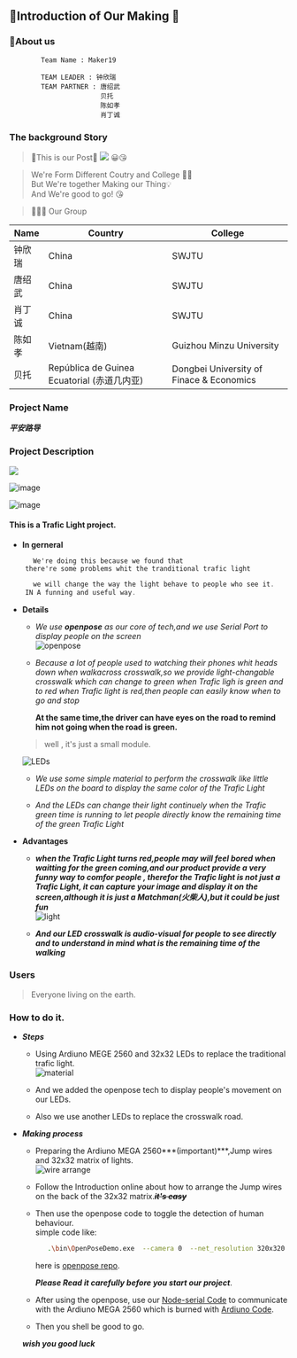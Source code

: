## 🧐Introduction of Our Making 🧐
### 👺About us
```vim
        Team Name : Maker19
        
        TEAM LEADER : 钟欣瑞
        TEAM PARTNER : 唐绍武
                       贝托
                       陈如孝
                       肖丁诚

```


### The background Story
>🎨This is our Post🎨
![](http://a2.qpic.cn/psb?/V13beCG51KYd1k/t9zgvEwbHiGmoz.O9ibYSvf7YjmsstVfGZSykuQjQTU!/b/dMUAAAAAAAAA&ek=1&kp=1&pt=0&bo=HAtABsAP3AgRGWQ!&tl=3&vuin=2536914044&tm=1563591600&sce=60-2-2&rf=viewer_4)
>😀😘

>We're Form Different Coutry and College 🚩🏁  
  But We're together Making our Thing💡  
  And We're good to go! 😘  

>👨‍👦‍👦  Our Group

|Name | Country | College|
|-- | -- | -- |
|钟欣瑞 | China | SWJTU|
|唐绍武 | China | SWJTU|
|肖丁诚 | China | SWJTU|
|陈如孝 | Vietnam(越南) | Guizhou Minzu University|
|贝托 |  República de Guinea Ecuatorial (赤道几内亚) | Dongbei University of Finace & Economics|

### Project Name
 ***平安路导***

### Project Description
![](http://a4.qpic.cn/psb?/V13beCG51KYd1k/374g2G4QACEtgy6uJdhl1kX.1y3DVNEgSl9DPh68Vek!/b/dFMBAAAAAAAA&ek=1&kp=1&pt=0&bo=HAtABsAP3AgROUQ!&tl=3&vuin=2536914044&tm=1563678000&sce=60-2-2&rf=viewer_4)


![image](https://github.com/Zxrcoming/Maker19/blob/master/Picture/1.gif?raw=true)

![image](https://github.com/Zxrcoming/Maker19/blob/master/Picture/2.gif?raw=true)

#### This is a Trafic Light project.
- **In gerneral**
```vim
      We're doing this because we found that
    there're some problems whit the tranditional trafic light
```
```js
      we will change the way the light behave to people who see it.
    IN A funning and useful way.
```

- **Details**

  - *We use ***openpose*** as our core of tech,and we use Serial Port to display people on the screen*  
    ![openpose](https://github.com/CMU-Perceptual-Computing-Lab/openpose/blob/master/doc/media/pose_face_hands.gif?raw=true)

  - *Because a lot of people used to watching their phones whit heads down when walkacross crosswalk,so we provide light-changable crosswalk which can change to green when Trafic ligh is green and to red when Trafic light is red,then people can easily know when to go and stop*    

    **At the same time,the driver can have eyes on the road to remind him not going when the road is green.**
  >well , it's just a small module.
  
  ![LEDs](http://a3.qpic.cn/psb?/V13beCG51KYd1k/sXDhL0X7RiPuQ3C7KKaBvejP42gP6E1sEArFeKU*Zwc!/c/dLYAAAAAAAAA&ek=1&kp=1&pt=0&bo=HAtABsAP3AgROUQ!&tl=3&vuin=2536914044&tm=1563688800&sce=60-2-2&rf=0-0)

  - *We use some simple material to perform the crosswalk like little LEDs on the board to display the same color of the Trafic Light*

  - *And the LEDs can change their light continuely when the Trafic green time is running to let people directly know the remaining time of the green Trafic Light*

- **Advantages**
  - ***when the Trafic Light turns red,people may will feel bored when waitting for the green coming,and our product provide a very funny way to comfor people , therefor the Trafic light is not just a Trafic Light, it can capture your image and display it on the screen,although it is just a Matchman(火柴人),but it could be just fun***   
  ![light](http://a1.qpic.cn/psb?/V13beCG51KYd1k/UURiBok.EZQ*WwRgD2mr*LIsogYv.8AfVtg2*2fJ3vU!/c/dFQBAAAAAAAA&ek=1&kp=1&pt=0&bo=HAtABsAP3AgROUQ!&tl=3&vuin=2536914044&tm=1563688800&sce=60-2-2&rf=0-0)

  - ***And our LED crosswalk is audio-visual for people to see directly and to understand in mind what is the remaining time of the walking***



### Users
>Everyone living on the earth.

### How to do it.

- ***Steps***
  - Using Ardiuno MEGE 2560 and 32x32 LEDs to replace the traditional trafic light.  
  ![material](http://a2.qpic.cn/psb?/V13beCG51KYd1k/4Dey9J*KqB2jR3EwdhGQm7zHYlhst*vslu.rTJttKSY!/c/dDUBAAAAAAAA&ek=1&kp=1&pt=0&bo=QAYcC8AP3AgROUQ!&tl=3&vuin=2536914044&tm=1563688800&sce=60-2-2&rf=0-0)

  - And we added the openpose tech to display people's movement on our LEDs.

  - Also  we use another LEDs to replace the crosswalk road.

- ***Making process***
  - Preparing the Ardiuno MEGA 2560***(important)***,Jump wires and 32x32 matrix of lights.  
  ![wire arrange](http://a1.qpic.cn/psb?/V13beCG51KYd1k/Tr3ZJmCrPg.CGRguhhyJW5kvTlhsCeqQZAxCV82*VS0!/c/dFABAAAAAAAA&ek=1&kp=1&pt=0&bo=QAYcC8AP3AgROUQ!&tl=3&vuin=2536914044&tm=1563688800&sce=60-2-2&rf=0-0)
  
  - Follow the Introduction online about how to arrange the Jump wires on the back of the 32x32 matrix.~~***it's easy***~~
  
  - Then use the openpose code to toggle the detection of human behaviour.   
    simple code like:  
    ```sh
       .\bin\OpenPoseDemo.exe  --camera 0  --net_resolution 320x320  --keypoint_scale 1  --number_people_max 1  --write_json  ./output 
    ```
    here is [openpose repo](https://github.com/CMU-Perceptual-Computing-Lab/openpose).                 
    
    ***Please Read it carefully before you start our project***.

  - After using the openpose, use our [Node-serial Code](https://github.com/Zxrcoming/Maker19/blob/master/Node-serial%20Code) to communicate with the Ardiuno MEGA 2560 which is burned with [Ardiuno Code](https://github.com/Zxrcoming/Maker19/blob/master/Ardiuno%20Code).
  - Then you shell be good to go.  
  
  ***wish you good luck***
